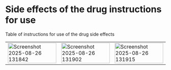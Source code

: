 # Side effects of the drug instructions for use
Table of instructions for use of the drug side effects



<table>
  <tr>
    <td><img src="https://github.com/user-attachments/assets/7763b7c3-5872-41f4-ad7b-1979f8dbdac1" alt="Screenshot 2025-08-26 131842" width="100%"></td>
    <td><img src="https://github.com/user-attachments/assets/b30eaccc-134c-4461-afa8-02a1fab875bc" alt="Screenshot 2025-08-26 131902" width="100%"></td>
    <td><img src="https://github.com/user-attachments/assets/187f7964-8b29-473a-a828-7857ade8187b" alt="Screenshot 2025-08-26 131915" width="100%"></td>
  </tr>
</table>
